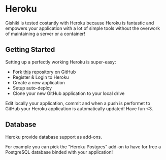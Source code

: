 # Heroku
Gishiki is tested costantly with Heroku because Heroku is fantastic and empowers
your application with a lot of simple tools without the overwork of maintaining
a server or a container!


## Getting Started
Setting up a perfectly working Heroku is super-easy:

   - Fork [this](https://github.com/NeroReflex/gishiki_startup) repository on GitHub
   - Register & Login to Heroku
   - Create a new application
   - Setup auto-deploy
   - Clone your new GitHub application to your local drive

Edit locally your application, commit and when a push is performet to GitHub your
Heroku application is automatically updated! Have fun <3.

## Database
Heroku provide database support as add-ons.

For example you can pick the "Heroku Postgres" add-on to have for free a PostgreSQL
database binded with your application!